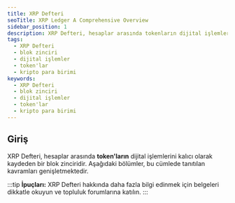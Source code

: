 ```yaml
---
title: XRP Defteri
seoTitle: XRP Ledger A Comprehensive Overview
sidebar_position: 1
description: XRP Defteri, hesaplar arasında tokenların dijital işlemlerini kalıcı olarak kaydeden bir blok zinciridir. Bu belgede, XRP Defterinin temel kavramları ve işleyişi ele alınmaktadır.
tags: 
  - XRP Defteri
  - blok zinciri
  - dijital işlemler
  - token'lar
  - kripto para birimi
keywords: 
  - XRP Defteri
  - blok zinciri
  - dijital işlemler
  - token'lar
  - kripto para birimi
---
```


## Giriş

XRP Defteri, hesaplar arasında **token'ların** dijital işlemlerini kalıcı olarak kaydeden bir blok zinciridir. Aşağıdaki bölümler, bu cümlede tanıtılan kavramları genişletmektedir.

:::tip
**İpuçları:** XRP Defteri hakkında daha fazla bilgi edinmek için belgeleri dikkatle okuyun ve topluluk forumlarına katılın.
:::

